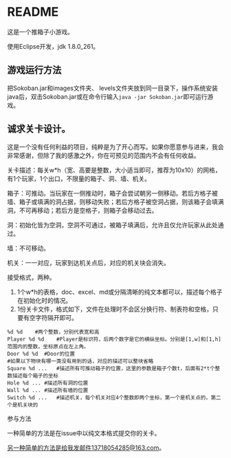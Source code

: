 # README

这是一个推箱子小游戏。

使用Eclipse开发，jdk 1.8.0_261。



## 游戏运行方法

把Sokoban.jar和images文件夹、 levels文件夹放到同一目录下，操作系统安装java后，双击Sokoban.jar或在命令行输入`java -jar Sokoban.jar`即可运行游戏。



## 诚求关卡设计。

这是一个没有任何利益的项目，纯粹是为了开心而写。如果你愿意参与进来，我会非常感谢，但除了我的感激之外，你在可预见的范围内不会有任何收益。



关卡描述：每关w*h（宽、高要是整数，大小适当即可，推荐为10x10）的网格，有1个玩家，1个出口，不限量的箱子、洞、墙、机关。

箱子：可推动。当玩家在一侧推动时，箱子会尝试朝另一侧移动。若后方格子被墙、箱子或填满的洞占据，则移动失败；若后方格子被空洞占据，则该箱子会填满洞，不可再移动；若后方是空格子，则箱子会移动过去。

洞：初始化皆为空洞，空洞不可通过，被箱子填满后，允许且仅允许玩家从此处通过。

墙：不可移动。

机关：一一对应，玩家到达机关点后，对应的机关块会消失。



接受格式，两种。

1. 1个w*h的表格，doc、excel、md或分隔清晰的纯文本都可以，描述每个格子在初始化时的情况。
2. 1份关卡文件，格式如下，文件在处理时不会区分换行符、制表符和空格，只要有空字符隔开即可。

```
%d %d    #两个整数，分别代表宽和高
Player %d %d    #Player是标识符，后两个数字是它的横纵坐标。分别是[1,w]和[1,h]范围内的整数，坐标原点在左上角。
Door %d %d	#Door的位置
#如果以下物块有哪一类没有用到的话，对应的描述可以整块省略
Square %d ...	#描述所有可推动箱子的位置，这里的参数是箱子个数t，后面有2*t个整数描述每个箱子的坐标
Hole %d ...	#描述所有洞的位置
Wall %d ...	#描述所有墙的位置
Switch %d ...	#描述机关，每个机关对应4个整数即两个坐标，第一个是机关点的，第二个是机关块的
```



参与方法

一种简单的方法是在issue中以纯文本格式提交你的关卡。

另一种简单的方法是给我发邮件13718054285@163.com。

